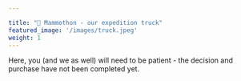 ```yaml
---

title: "🦣 Mammothon - our expedition truck"
featured_image: '/images/truck.jpeg'
weight: 1
---
```

Here, you (and we as well) will need to be patient - the decision and purchase have not been completed yet.
